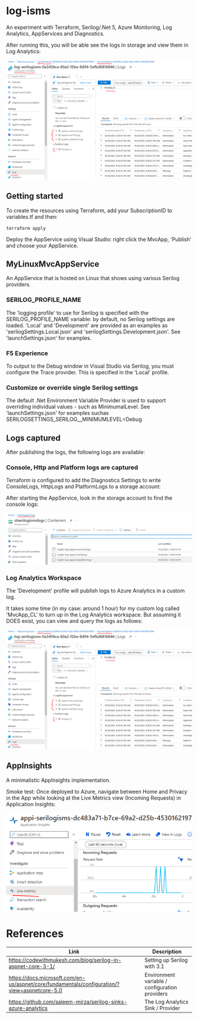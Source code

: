 # log-isms
An experiment with Terraform, Serilog/.Net 5, Azure Monitoring, Log Analytics, AppServices and Diagnostics. 

After running this, you will be able see the logs in storage and view them in Log Analytics:

![Console Logs in Storage](docs/log-analytics.png)

## Getting started
To create the resources using Terraform, add your SubscriptionID to variables.tf and then:

```
terraform apply
```

Deploy the AppService using Visual Studio: right click the MvcApp, 'Publish' and choose your AppService. 

## MyLinuxMvcAppService
An AppService that is hosted on Linux that shows using various Serilog providers.

### SERILOG_PROFILE_NAME
The 'logging profile' to use for Serilog is specified with the SERILOG_PROFILE_NAME variable: by default, no Serilog settings are loaded. 'Local' and 'Development' are provided as an examples as 'serilogSettings.Local.json' and 'serilogSettings.Development.json'. See 'launchSettings.json' for examples. 

### F5 Experience
To output to the Debug window in Visual Studio via Serilog, you must configure the Trace provider. This is specified in the 'Local' profile. 

### Customize or override single Serilog settings
The default .Net Environment Variable Provider is used to support overriding individual values - such as MinimumalLevel. See 'launchSettings.json' for examples suchas SERILOGSETTINGS_SERILOG__MINIMUMLEVEL=Debug

## Logs captured 
After publishing the logs, the following logs are available:

### Console, Http and Platform logs are captured
Terraform is configured to add the Diagnostics Settings to write ConsoleLogs, HttpLogs and PlatformLogs to a storage account:

After starting the AppService, look in the storage account to find the console logs:

![Console Logs in Storage](docs/logs-storage.png)

### Log Analytics Workspace
The 'Development' profile will publish logs to Azure Analytics in a custom log. 

It takes some time (in my case: around 1 hour) for my custom log called 'MvcApp_CL' to turn up in the Log Analytics workspace. But assuming it DOES exist, you can view and query the logs as follows:

![Console Logs in Storage](docs/log-analytics.png)

## AppInsights
A minimalistic AppInsights implementation. 

Smoke test: Once deployed to Azure, navigate between Home and Privacy in the App while looking at the Live Metrics view (Incoming Requests) in Application Insights:

![Console Logs in Storage](docs/app-insights-smoke.png)

# References
| Link | Description | 
| ---- | ----------- | 
| https://codewithmukesh.com/blog/serilog-in-aspnet-core-3-1/ | Setting up Serilog with 3.1 |
| https://docs.microsoft.com/en-us/aspnet/core/fundamentals/configuration/?view=aspnetcore-5.0 |Environment variable / configuration providers | 
| https://github.com/saleem-mirza/serilog-sinks-azure-analytics | The Log Analytics Sink / Provider |
